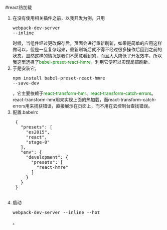 #react热加载
1. 在没有使用相关插件之前，以我开发为例，只用<pre>webpack-dev-server --inline</pre>时候，当组件经过更改保存后，页面会进行重新刷新，如果是简单的应用这样做可以，但是一旦复杂起来，重新刷新后就不得不经过很多操作后回到之前的状态，显然这样的情况是我们不愿意看到的，而且大大降低了开发效率，所以我这里选择了<font color=green>babel-preset-react-hmre</font>，利用它便可以实现局部刷新。
2. 于是安装它，<pre>npm install babel-preset-react-hmre --save-dev</pre>，它主要依赖于<font color=green>react-transform-hmr</font>、<font color=green>react-transform-catch-errors</font>。react-transform-hmr用来实现上面的热加载，而react-transform-catch-errors用来捕获错误，直接展示在页面上，而不用在去控制台查找错误。
3. 配置.babelrc
	<pre>
	{
	  "presets": [
	    "es2015",
	    "react",
	    "stage-0"
	  ],
	  "env": {
	    "development": {
	      "presets": [
	        "react-hmre"
	      ]
	    }
	  }
	}
	</pre>
4. 启动<pre>webpack-dev-server --inline --hot</pre>。
